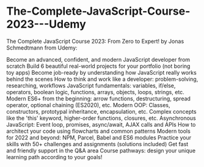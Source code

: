 # The-Complete-JavaScript-Course-2023---Udemy

The Complete JavaScript Course 2023: From Zero to Expert! by Jonas Schmedtmann from Udemy:

Become an advanced, confident, and modern JavaScript developer from scratch
Build 6 beautiful real-world projects for your portfolio (not boring toy apps)
Become job-ready by understanding how JavaScript really works behind the scenes
How to think and work like a developer: problem-solving, researching, workflows
JavaScript fundamentals: variables, if/else, operators, boolean logic, functions, arrays, objects, loops, strings, etc.
Modern ES6+ from the beginning: arrow functions, destructuring, spread operator, optional chaining (ES2020), etc.
Modern OOP: Classes, constructors, prototypal inheritance, encapsulation, etc.
Complex concepts like the 'this' keyword, higher-order functions, closures, etc.
Asynchronous JavaScript: Event loop, promises, async/await, AJAX calls and APIs
How to architect your code using flowcharts and common patterns
Modern tools for 2022 and beyond: NPM, Parcel, Babel and ES6 modules
Practice your skills with 50+ challenges and assignments (solutions included)
Get fast and friendly support in the Q&A area
Course pathways: design your unique learning path according to your goals!
